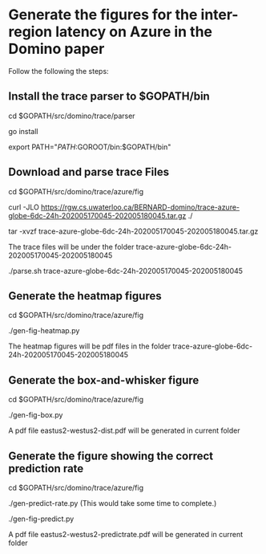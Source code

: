 # Generate the figures for the inter-region latency on Azure in the Domino paper

Follow the following the steps:

## Install the trace parser to $GOPATH/bin

cd $GOPATH/src/domino/trace/parser

go install

export PATH="$PATH:$GOROOT/bin:$GOPATH/bin" 

## Download and parse trace Files

cd $GOPATH/src/domino/trace/azure/fig

curl -JLO https://rgw.cs.uwaterloo.ca/BERNARD-domino/trace-azure-globe-6dc-24h-202005170045-202005180045.tar.gz ./

tar -xvzf trace-azure-globe-6dc-24h-202005170045-202005180045.tar.gz

The trace files will be under the folder trace-azure-globe-6dc-24h-202005170045-202005180045

./parse.sh trace-azure-globe-6dc-24h-202005170045-202005180045

## Generate the heatmap figures

cd $GOPATH/src/domino/trace/azure/fig

./gen-fig-heatmap.py

The heatmap figures will be pdf files in the folder trace-azure-globe-6dc-24h-202005170045-202005180045

## Generate the box-and-whisker figure

cd $GOPATH/src/domino/trace/azure/fig

./gen-fig-box.py

A pdf file eastus2-westus2-dist.pdf will be generated in current folder

## Generate the figure showing the correct prediction rate

cd $GOPATH/src/domino/trace/azure/fig

./gen-predict-rate.py
(This would take some time to complete.)

./gen-fig-predict.py

A pdf file eastus2-westus2-predictrate.pdf will be generated in current folder
